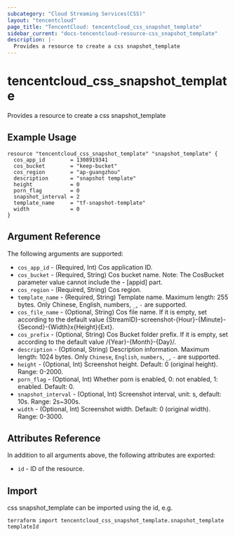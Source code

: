 ```yaml
---
subcategory: "Cloud Streaming Services(CSS)"
layout: "tencentcloud"
page_title: "TencentCloud: tencentcloud_css_snapshot_template"
sidebar_current: "docs-tencentcloud-resource-css_snapshot_template"
description: |-
  Provides a resource to create a css snapshot_template
---
```


# tencentcloud_css_snapshot_template

Provides a resource to create a css snapshot_template

## Example Usage

```hcl
resource "tencentcloud_css_snapshot_template" "snapshot_template" {
  cos_app_id        = 1308919341
  cos_bucket        = "keep-bucket"
  cos_region        = "ap-guangzhou"
  description       = "snapshot template"
  height            = 0
  porn_flag         = 0
  snapshot_interval = 2
  template_name     = "tf-snapshot-template"
  width             = 0
}
```

## Argument Reference

The following arguments are supported:

* `cos_app_id` - (Required, Int) Cos application ID.
* `cos_bucket` - (Required, String) Cos bucket name. Note: The CosBucket parameter value cannot include the - [appid] part.
* `cos_region` - (Required, String) Cos region.
* `template_name` - (Required, String) Template name. Maximum length: 255 bytes. Only Chinese, English, numbers, `_`, `-` are supported.
* `cos_file_name` - (Optional, String) Cos file name. If it is empty, set according to the default value {StreamID}-screenshot-{Hour}-{Minute}-{Second}-{Width}x{Height}{Ext}.
* `cos_prefix` - (Optional, String) Cos Bucket folder prefix. If it is empty, set according to the default value /{Year}-{Month}-{Day}/.
* `description` - (Optional, String) Description information. Maximum length: 1024 bytes. Only `Chinese`, `English`, `numbers`, `_`, `-` are supported.
* `height` - (Optional, Int) Screenshot height. Default: 0 (original height). Range: 0-2000.
* `porn_flag` - (Optional, Int) Whether porn is enabled, 0: not enabled, 1: enabled. Default: 0.
* `snapshot_interval` - (Optional, Int) Screenshot interval, unit: s, default: 10s. Range: 2s~300s.
* `width` - (Optional, Int) Screenshot width. Default: 0 (original width). Range: 0-3000.

## Attributes Reference

In addition to all arguments above, the following attributes are exported:

* `id` - ID of the resource.



## Import

css snapshot_template can be imported using the id, e.g.

```
terraform import tencentcloud_css_snapshot_template.snapshot_template templateId
```

